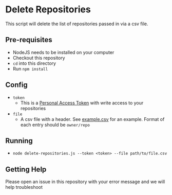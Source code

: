 # Delete Repositories
This script will delete the list of repositories passed in via a csv file.

## Pre-requisites
- NodeJS needs to be installed on your computer
- Checkout this repository
- `cd` into this directory 
- Run `npm install`
## Config
- `token`
  - This is a [Personal Access Token](https://docs.github.com/en/github/authenticating-to-github/creating-a-personal-access-token) with write access to your repositories
- `file`
  - A csv file with a header.  See [example.csv](example.csv) for an example.  Format of each entry should be `owner/repo`
## Running
- `node delete-repositories.js --token <token> --file path/to/file.csv`

## Getting Help
Please open an issue in this repository with your error message and we will help troubleshoot
